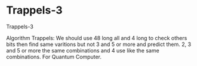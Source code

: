 # Trappels-3
Trappels-3

Algorithm Trappels:
We should use 48 long all and 4 long to check others bits then find same varitions but not 3 and 5 or more and predict them.
2, 3 and 5 or more the same combinations and 4 use like the same combinations. For Quantum Computer. 
